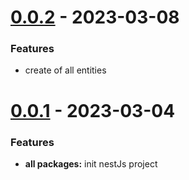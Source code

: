 # [0.0.2](https://github.com/WalletShareOrg/api-wallet-share/tree/V_0.0.2) - 2023-03-08

### Features
- create of all entities

# [0.0.1](https://github.com/WalletShareOrg/api-wallet-share/tree/V_0.0.1) - 2023-03-04

### Features
- **all packages:** init nestJs project
